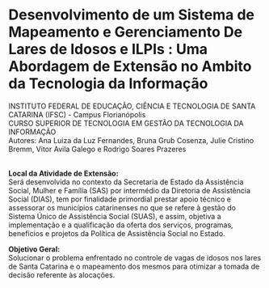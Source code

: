 # Desenvolvimento de um Sistema de Mapeamento e Gerenciamento De Lares de Idosos e ILPIs : Uma Abordagem de Extensão no Ambito da Tecnologia da Informação

INSTITUTO FEDERAL DE EDUCAÇÃO, CIÊNCIA E TECNOLOGIA DE SANTA CATARINA  (IFSC) - Campus Florianópolis <br>
CURSO SUPERIOR DE TECNOLOGIA EM GESTÃO DA TECNOLOGIA DA INFORMAÇÃO <br>
Autores: Ana Luiza da Luz Fernandes, Bruna Grub Cosenza, Julie Cristino Bremm, Vitor Avila Galego e Rodrigo Soares Prazeres <br><br>

**Local da Atividade de Extensão:**<br>
Será desenvolvida no contexto da Secretaria de Estado da Assistência Social, Mulher e Família (SAS) por intermédio da Diretoria de Assistência Social (DIAS), tem por finalidade primordial prestar apoio técnico e assessorar os municípios catarinenses no que se refere à gestão do Sistema Único de Assistência Social (SUAS), e assim, objetiva a implementação e a qualificação da oferta dos serviços, programas, benefícios e projetos da Política de Assistência Social no Estado.
<br>

**Objetivo Geral:**<br>
Solucionar o problema enfrentado no controle de vagas de idosos nos lares de Santa Catarina e o mapeamento dos mesmos para otimizar a tomada de decisão referente às alocações. 
